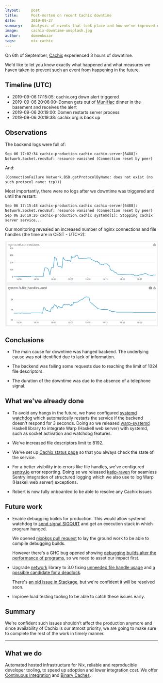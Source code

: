 ```yaml
---
layout:     post
title:      Post-mortem on recent Cachix downtime
date:       2019-09-27
summary:    Analysis of events that took place and how we've improved our infrastructure
image:      cachix-downtime-unsplash.jpg
author:     domenkozar
tags:       nix cachix
---
```


On 6th of September, [Cachix](https://cachix.org) experienced 3 hours of downtime.

We'd like to let you know exactly what happened and what measures we haven taken to prevent such an event from happening in the future.

## Timeline (UTC)

- 2019-09-06 17:15:05: cachix.org down alert triggered
- 2019-09-06 20:06:00: Domen gets out of [MuniHac](https://munihac.de/2019.html) dinner in the basement and receives the alert
- 2019-09-06 20:19:00: Domen restarts server process
- 2019-09-06 20:19:38: cachix.org is back up

## Observations

The backend logs were full of:

```log
Sep 06 17:02:34 cachix-production.cachix cachix-server[6488]: Network.Socket.recvBuf: resource vanished (Connection reset by peer)
```

And:

```log
(ConnectionFailure Network.BSD.getProtocolByName: does not exist (no such protocol name: tcp)))
```

Most importantly, there were no logs after we downtime was triggered and until the restart:

```log
Sep 06 17:15:48 cachix-production.cachix cachix-server[6488]: Network.Socket.recvBuf: resource vanished (Connection reset by peer)
Sep 06 20:19:26 cachix-production.cachix systemd[1]: Stopping cachix server service...
```

Our monitoring revealed an increased number of nginx connections and file handles (the time are in CEST - UTC+2):

![File handles and nginx connections](/images/cachix-downtime-monitoring.png)

## Conclusions

- The main cause for downtime was hanged backend. The underlying cause was not identified
  due to lack of information.

- The backend was failing some requests due to reaching the limit of 1024 file descriptors.

- The duration of the downtime was due to the absence of a telephone signal.

## What we've already done

- To avoid any hangs in the future, we have configured [systemd watchdog](http://0pointer.de/blog/projects/watchdog.html)
  which automatically restarts the service if the backend doesn't respond for 3 seconds.
  Doing so we released [warp-systemd](https://github.com/hercules-ci/warp-systemd) Haskell library to integrate Warp (Haskell web server)
  with systemd, such as socket activation and watchdog features.

- We've increased file descriptors limit to 8192.

- We've set up [Cachix status page](https://status.cachix.org/) so that you always check the state of the service.

- For a better visibility into errors like file handles, we've configured [sentry.io](https://sentry.io)
  error reporting.
  Doing so we released [katip-raven](https://github.com/hercules-ci/katip-raven) for seamless Sentry integration
  of structured logging which we also use to log Warp (Haskell web server) exceptions.

- Robert is now fully onboarded to be able to resolve any Cachix issues

## Future work

- Enable debugging builds for production. This would allow systemd watchdog to [send signal SIGQUIT](https://mpickering.github.io/ghc-docs/build-html/users_guide/debug-info.html#requesting-a-stack-trace-with-sigquit) and get an execution stack in which program hanged.

  We opened [nixpkgs pull request](https://github.com/NixOS/nixpkgs/pull/69552) to lay the ground work
  to be able to compile debugging builds.

  However there's a GHC bug opened showing [debugging builds alter the performance of programs](https://gitlab.haskell.org/ghc/ghc/issues/15960), so we need to asset our impact first.

- Upgrade [network](https://github.com/haskell/network) library to 3.0 fixing [unneeded file handle usage](https://github.com/snoyberg/http-client/issues/374#issuecomment-535919090) and [a possible candidate for a deadlock](https://github.com/haskell/network-bsd/commit/2167eca412fa488f7b2622fcd61af1238153dae7).

  There's [an old issue in Stackage](https://github.com/commercialhaskell/stackage/issues/4528), but we're confident it will be resolved soon.

- Improve load testing tooling to be able to catch these issues early.

## Summary

We're confident such issues shouldn't affect the production anymore and since availability of
Cachix is our atmost priority, we are going to make sure to complete the rest of the work in timely manner.

---

## What we do

Automated hosted infrastructure for Nix, reliable and reproducible developer tooling,
to speed up adoption and lower integration cost. We offer
[Continuous Integration](https://hercules-ci.com) and [Binary Caches](https://cachix.org).
